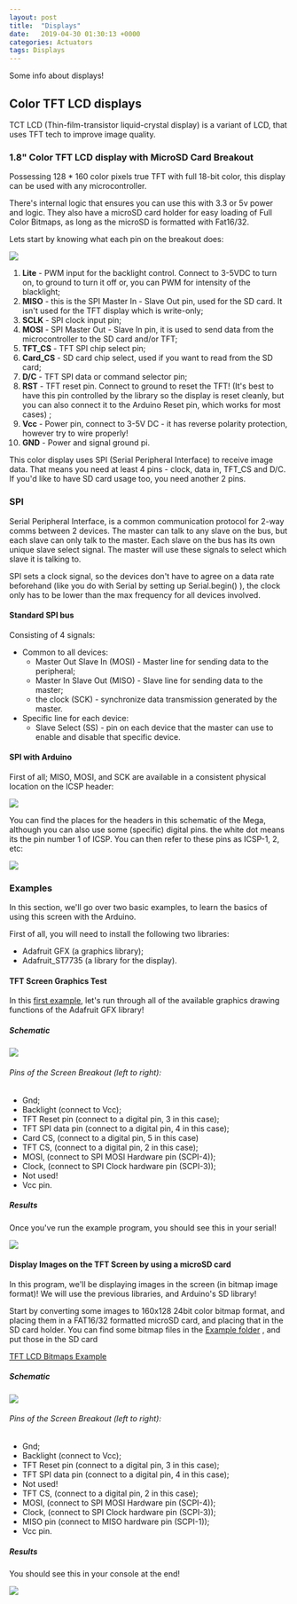 ```yaml
---
layout: post
title:  "Displays"
date:   2019-04-30 01:30:13 +0000
categories: Actuators
tags: Displays
---
```


Some info about displays!

## Color TFT LCD displays

TCT LCD (Thin-film-transistor liquid-crystal display) is a variant of LCD, that
uses TFT tech to improve image quality.

### 1.8" Color TFT LCD display with MicroSD Card Breakout

Possessing 128 * 160 color pixels true TFT with full 18-bit color, this display
can be used with any microcontroller.

There's internal logic that ensures you can use this  with 3.3 or 5v power and
logic. They also have a microSD card holder for easy loading of Full Color Bitmaps,
as long as the microSD is formatted with Fat16/32.

Lets start by knowing what each pin on the breakout does:

![](/docs/assets/res/display_1.png)

1. **Lite** - PWM input for the backlight control. Connect to 3-5VDC to turn on,
to ground to turn it off or, you can PWM for intensity of the blacklight;
2. **MISO** - this is the SPI Master In - Slave Out pin, used for the SD card.
It isn't used for the TFT display which is write-only;
3. **SCLK** - SPI clock input pin;
4. **MOSI** - SPI Master Out - Slave In pin, it is used to send data from the
microcontroller to the SD card and/or TFT;
5. **TFT_CS** - TFT SPI chip select pin;
6. **Card_CS** - SD card chip select, used if you want to read from the SD card;
7. **D/C** - TFT SPI data or command selector pin;
8. **RST** - TFT reset pin. Connect to ground to reset the TFT! (It's best to
have this pin controlled by the library so the display is reset cleanly, but you
can also connect it to the Arduino Reset pin, which works for most cases) ;
9. **Vcc** - Power pin, connect to 3-5V DC - it has reverse polarity protection,
however try to wire properly!
10. **GND** - Power and signal ground pi.

This color display uses SPI (Serial Peripheral Interface) to receive image data.
That means you need at least 4 pins - clock, data in, TFT_CS and D/C. If you'd
like to have SD card usage too, you need another 2 pins.

### SPI

Serial Peripheral Interface, is a common communication protocol for 2-way comms
between 2 devices.
The master can talk to any slave on the bus, but each slave can only talk to the
master.
Each slave on the bus has its own unique slave select signal. The master will use
these signals to select which slave it is talking to.

SPI sets a clock signal, so the devices don't have to agree on a data rate beforehand
(like you do with Serial by setting up Serial.begin() ), the clock only has to be
lower than the max frequency for all devices involved.

#### Standard SPI bus
Consisting of 4 signals:
* Common to all devices:
  * Master Out Slave In (MOSI) - Master line for sending data to the peripheral;
  * Master In Slave Out (MISO) - Slave line for sending data to the master;
  * the clock (SCK) - synchronize data transmission generated by the master.
* Specific line for each device:
  * Slave Select (SS) -  pin on each device that the master can use to enable and
  disable that specific device.

#### SPI with Arduino
First of all; MISO, MOSI, and SCK are available in a consistent physical location
on the ICSP header:

![](/docs/assets/res/display_2.png)

You can find the places for the headers in this schematic of the Mega, although
you can also use some (specific) digital pins. the white dot means its the pin
number 1 of ICSP. You can then refer to these pins as ICSP-1, 2, etc:

![](/docs/assets/res/display_3.png)

### Examples

In this section, we'll go over two basic examples, to learn the basics of using
this screen with the Arduino.

First of all, you will need to install the following two libraries:

* Adafruit GFX (a graphics library);
* Adafruit_ST7735 (a library for the display).

#### TFT Screen Graphics Test
In this [first example](/docs/examples/actuators/displays/tft_lcd_bitmaps/tft_lcd_bitmaps.ino), let's run through all of the available graphics drawing functions of the Adafruit GFX library!

##### Schematic

![](/docs/assets/res/display_4.png)

###### Pins of the Screen Breakout (left to right):
* Gnd;
* Backlight (connect to Vcc);
* TFT Reset pin (connect to a digital pin, 3 in this case);
* TFT SPI data pin (connect to a digital pin, 4 in this case);
* Card CS, (connect to a digital pin, 5 in this case)
* TFT CS, (connect to a digital pin, 2 in this case);
* MOSI, (connect to SPI MOSI Hardware pin (SCPI-4));
* Clock, (connect to SPI Clock hardware pin (SCPI-3));
* Not used!
* Vcc pin.

##### Results
Once you've run the example program, you should see this in your serial!

![](/docs/assets/res/display_1.gif)

#### Display Images on the TFT Screen by using a microSD card

In this program, we'll be displaying images in the screen (in bitmap image format)!
We will use the previous libraries, and Arduino's SD library!

Start by converting some images to 160x128 24bit color bitmap format, and placing
them in a FAT16/32 formatted microSD card, and placing that in the SD card holder.
You can find some bitmap files in the 
<a href="https://github.com/datacentricdesign/docs/blob/master/examples/actuators/displays/tft_lcd_bitmaps" target="_blank">Example folder</a>
, and put those in the SD card

<a href="https://github.com/datacentricdesign/docs/blob/master/examples/actuators/displays/tft_lcd_bitmaps/tft_lcd_bitmaps.ino" target="_blank">TFT LCD Bitmaps Example</a>


##### Schematic

![](/docs/assets/res/display_5.png)

###### Pins of the Screen Breakout (left to right):
* Gnd;
* Backlight (connect to Vcc);
* TFT Reset pin (connect to a digital pin, 3 in this case);
* TFT SPI data pin (connect to a digital pin, 4 in this case);
* Not used!
* TFT CS, (connect to a digital pin, 2 in this case);
* MOSI, (connect to SPI MOSI Hardware pin (SCPI-4));
* Clock, (connect to SPI Clock hardware pin (SCPI-3));
* MISO pin (connect to MISO hardware pin (SCPI-1));
* Vcc pin.

#####  Results
You should see this in your console at the end!

![](/docs/assets/res/display_2.gif)
